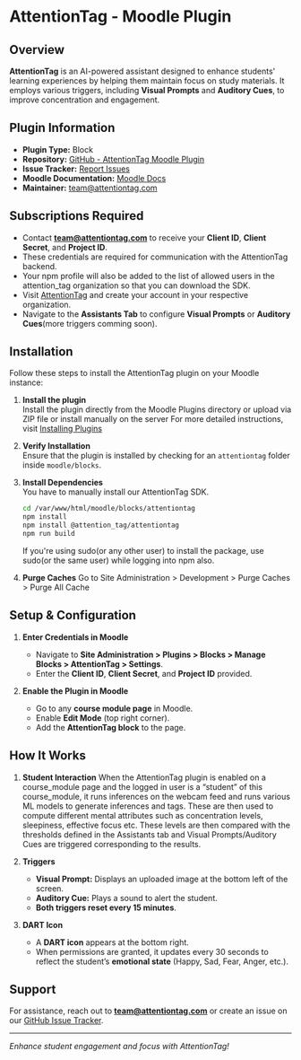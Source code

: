 # AttentionTag - Moodle Plugin

## Overview
**AttentionTag** is an AI-powered assistant designed to enhance students' learning experiences by helping them maintain focus on study materials. It employs various triggers, including **Visual Prompts** and **Auditory Cues**, to improve concentration and engagement.

## Plugin Information
- **Plugin Type:** Block
- **Repository:** [GitHub - AttentionTag Moodle Plugin](https://github.com/attentiontag/moodle-block_attentiontag)
- **Issue Tracker:** [Report Issues](https://github.com/attentiontag/moodle-block_attentiontag/issues)
- **Moodle Documentation:** [Moodle Docs](https://docs.moodle.org/405/en/index.php?title=AttentionTag&action=edit)
- **Maintainer:** [team@attentiontag.com](mailto:team@attentiontag.com)

## Subscriptions Required
   - Contact **team@attentiontag.com** to receive your **Client ID**, **Client Secret**, and **Project ID**.
   - These credentials are required for communication with the AttentionTag backend.
   - Your npm profile will also be added to the list of allowed users in the attention_tag organization so that you can download the SDK.
   - Visit [AttentionTag](https://app.attentiontag.com) and create your account in your respective organization.
   - Navigate to the **Assistants Tab** to configure **Visual Prompts** or **Auditory Cues**(more triggers comming soon).


## Installation
Follow these steps to install the AttentionTag plugin on your Moodle instance:

1. **Install the plugin**  
   Install the plugin directly from the Moodle Plugins directory or upload via ZIP file or install manually on the server
   For more detailed instructions, visit [Installing Plugins](https://docs.moodle.org/405/en/Installing_plugins#:~:text=Go%20to%20the%20Moodle%20plugins,Upload%20the%20ZIP%20file)


2. **Verify Installation**  
   Ensure that the plugin is installed by checking for an `attentiontag` folder inside `moodle/blocks`.

3. **Install Dependencies**  
   You have to manually install our AttentionTag SDK.
   ```sh
   cd /var/www/html/moodle/blocks/attentiontag
   npm install
   npm install @attention_tag/attentiontag
   npm run build
   ```
   If you're using sudo(or any other user) to install the package, use sudo(or the same user) while logging into npm also.

4. **Purge Caches**
   Go to Site Administration > Development > Purge Caches > Purge All Cache

## Setup & Configuration
1. **Enter Credentials in Moodle**  
   - Navigate to **Site Administration > Plugins > Blocks > Manage Blocks > AttentionTag > Settings**.
   - Enter the **Client ID**, **Client Secret**, and **Project ID** provided.

2. **Enable the Plugin in Moodle**  
   - Go to any **course module page** in Moodle.
   - Enable **Edit Mode** (top right corner).
   - Add the **AttentionTag block** to the page.

## How It Works
1. **Student Interaction**
   When the AttentionTag plugin is enabled on a course_module page and the logged in user is a “student” of this course_module, it runs inferences on the webcam feed and runs various ML models to generate inferences and tags. These are then used to compute different mental attributes such as concentration levels, sleepiness, effective focus etc. These levels are then compared with the thresholds defined in the Assistants tab and Visual Prompts/Auditory Cues are triggered corresponding to the results.
2. **Triggers**
   - **Visual Prompt:** Displays an uploaded image at the bottom left of the screen.
   - **Auditory Cue:** Plays a sound to alert the student.
   - **Both triggers reset every 15 minutes**.

3. **DART Icon**
   - A **DART icon** appears at the bottom right.
   - When permissions are granted, it updates every 30 seconds to reflect the student’s **emotional state** (Happy, Sad, Fear, Anger, etc.).

## Support
For assistance, reach out to **[team@attentiontag.com](mailto:team@attentiontag.com)** or create an issue on our [GitHub Issue Tracker](https://github.com/attentiontag/moodle-block_attentiontag/issues).


---
*Enhance student engagement and focus with AttentionTag!*

